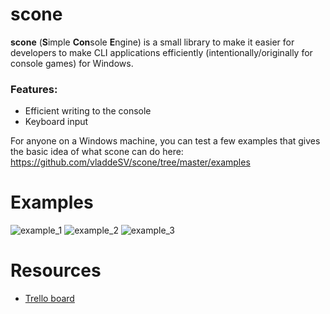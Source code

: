 # scone
**scone** (**S**imple **Con**sole **E**ngine) is a small library to make it easier for developers to make CLI applications efficiently (intentionally/originally for console games) for Windows.

### Features:
* Efficient writing to the console
* Keyboard input

For anyone on a Windows machine, you can test a few examples that gives the basic idea of what scone can do here: https://github.com/vladdeSV/scone/tree/master/examples

# Examples
![example_1](http://i.imgur.com/nrIuilv.gif)
![example_2](http://i.imgur.com/1CnEG31.gif)
![example_3](http://i.imgur.com/Uhhipkh.gif)

# Resources
* [Trello board](https://trello.com/b/EFTaQJZa/scone)
